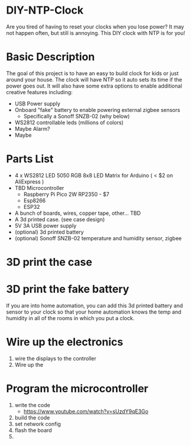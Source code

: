 # DIY-NTP-Clock
Are you tired of having to reset your clocks when you lose power? It may not happen often, but still is annoying. This DIY clock with NTP is for you!

# Basic Description
The goal of this project is to have an easy to build clock for kids or just around your house. The clock will have NTP so it auto sets its time if the power goes out. It will also have some extra options to enable additional creative features including:

 - USB Power supply
 - Onboard "fake" battery to enable powering external zigbee sensors
    - Specifically a Sonoff SNZB-02 (why below)
 - WS2812 controllable leds (millions of colors)
 - Maybe Alarm?
 - Maybe

# Parts List
 - 4 x WS2812 LED 5050 RGB 8x8 LED Matrix for Arduino ( < $2 on AliExpress )
 - TBD Microcontroller
    - Raspberry Pi Pico 2W RP2350 - $7
    - Esp8266
    - ESP32
 - A bunch of boards, wires, copper tape, other... TBD
 - A 3d printed case. (see case design)
 - 5V 3A USB power supply
 - (optional) 3d printed battery
 - (optional) Sonoff SNZB-02 temperature and humidity sensor, zigbee

# 3D print the case

# 3D print the fake battery 
If you are into home automation, you can add this 3d printed battery and sensor to your clock so that your home automation knows the temp and humidity in all of the rooms in which you put a clock.

# Wire up the electronics
1. wire the displays to the controller
2. Wire up the 

# Program the microcontroller
1. write the code
   - https://www.youtube.com/watch?v=sUzdY9qE3Go 
2. build the code
3. set network config
4. flash the board
5. 

